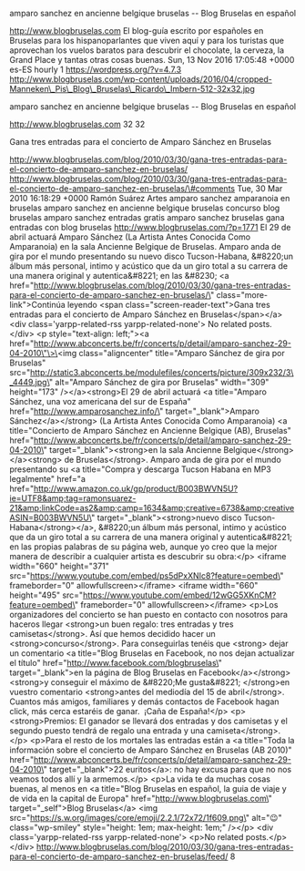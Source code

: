 amparo sanchez en ancienne belgique bruselas -- Blog Bruselas en español

http://www.blogbruselas.com El blog-guía escrito por españoles en
Bruselas para los hispanoparlantes que viven aquí y para los turistas
que aprovechan los vuelos baratos para descubrir el chocolate, la
cerveza, la Grand Place y tantas otras cosas buenas. Sun, 13 Nov 2016
17:05:48 +0000 es-ES hourly 1 https://wordpress.org/?v=4.7.3
http://www.blogbruselas.com/wp-content/uploads/2016/04/cropped-Manneken\_Pis\_Blog\_Bruselas\_Ricardo\_Imbern-512-32x32.jpg

amparo sanchez en ancienne belgique bruselas -- Blog Bruselas en español

http://www.blogbruselas.com 32 32

Gana tres entradas para el concierto de Amparo Sánchez en Bruselas

http://www.blogbruselas.com/blog/2010/03/30/gana-tres-entradas-para-el-concierto-de-amparo-sanchez-en-bruselas/
http://www.blogbruselas.com/blog/2010/03/30/gana-tres-entradas-para-el-concierto-de-amparo-sanchez-en-bruselas/\#comments
Tue, 30 Mar 2010 16:18:29 +0000 Ramón Suárez Artes amparo sanchez
amparanoia en bruselas amparo sanchez en ancienne belgique bruselas
concurso blog bruselas amparo sanchez entradas gratis amparo sanchez
bruselas gana entradas con blog bruselas
http://www.blogbruselas.com/?p=1771 El 29 de abril actuará Amparo
Sánchez (La Artista Antes Conocida Como Amparanoia) en la sala Ancienne
Belgique de Bruselas. Amparo anda de gira por el mundo presentando su
nuevo disco Tucson-Habana, &\#8220;un álbum más personal, intimo y
acústico que da un giro total a su carrera de una manera original y
autentica&\#8221; en las &\#8230; \<a
href=\"http://www.blogbruselas.com/blog/2010/03/30/gana-tres-entradas-para-el-concierto-de-amparo-sanchez-en-bruselas/\"
class=\"more-link\"\>Continúa leyendo \<span
class=\"screen-reader-text\"\>Gana tres entradas para el concierto de
Amparo Sánchez en Bruselas\</span\>\</a\>\<div class=\'yarpp-related-rss
yarpp-related-none\'\> No related posts. \</div\> \<p
style=\"text-align: left;\"\>\<a
href=\"http://www.abconcerts.be/fr/concerts/p/detail/amparo-sanchez-29-04-2010\"\>\<img
class=\"aligncenter\" title=\"Amparo Sánchez de gira por Bruselas\"
src=\"http://static3.abconcerts.be/modulefiles/concerts/picture/309x232/3\_4449.jpg\"
alt=\"Amparo Sánchez de gira por Bruselas\" width=\"309\" height=\"173\"
/\>\</a\>\<strong\>El 29 de abril actuará \<a title=\"Amparo Sánchez,
una voz americana del sur de España\"
href=\"http://www.amparosanchez.info/\" target=\"\_blank\"\>Amparo
Sánchez\</a\>\</strong\> (La Artista Antes Conocida Como Amparanoia) \<a
title=\"Concierto de Amparo Sánchez en Ancienne Belgique (AB),
Bruselas\"
href=\"http://www.abconcerts.be/fr/concerts/p/detail/amparo-sanchez-29-04-2010\"
target=\"\_blank\"\>\<strong\>en la sala Ancienne
Belgique\</strong\>\</a\>\<strong\> de Bruselas\</strong\>. Amparo anda
de gira por el mundo presentando su \<a title=\"Compra y descarga Tucson
Habana en MP3 legalmente\" href=\"a
href=&quot;http://www.amazon.co.uk/gp/product/B003BWVN5U?ie=UTF8&amp;tag=ramonsuarez-21&amp;linkCode=as2&amp;camp=1634&amp;creative=6738&amp;creativeASIN=B003BWVN5U\"
target=\"\_blank\"\>\<strong\>nuevo disco
Tucson-Habana\</strong\>\</a\>, &\#8220;un álbum más personal, intimo y
acústico que da un giro total a su carrera de una manera original y
autentica&\#8221; en las propias palabras de su página web, aunque yo
creo que la mejor manera de describir a cualquier artista es descubrir
su obra:\</p\> \<iframe width=\"660\" height=\"371\"
src=\"https://www.youtube.com/embed/ps5dPxXNIc8?feature=oembed\"
frameborder=\"0\" allowfullscreen\>\</iframe\> \<iframe width=\"660\"
height=\"495\"
src=\"https://www.youtube.com/embed/12wGG5XKnCM?feature=oembed\"
frameborder=\"0\" allowfullscreen\>\</iframe\> \<p\>Los organizadores
del concierto se han puesto en contacto con nosotros para haceros llegar
\<strong\>un buen regalo: tres entradas y tres camisetas\</strong\>. Así
que hemos decidido hacer un \<strong\>concurso\</strong\>. Para
conseguirlas tenéis que \<strong\> dejar un comentario \<a title=\"Blog
Bruselas en Facebook, no nos dejan actualizar el título\"
href=\"http://www.facebook.com/blogbruselas\" target=\"\_blank\"\>en la
página de Blog Bruselas en Facebook\</a\>\</strong\> \<strong\>y
conseguir el máximo de &\#8220;Me gusta&\#8221; \</strong\>en vuestro
comentario \<strong\>antes del mediodía del 15 de abril\</strong\>.
Cuantos más amigos, familiares y demás contactos de Facebook hagan
click, más cerca estaréis de ganar.  ¡Caña de España!\</p\>
\<p\>\<strong\>Premios: El ganador se llevará dos entradas y dos
camisetas y el segundo puesto tendrá de regalo una entrada y una
camiseta\</strong\>.\</p\> \<p\>Para el resto de los mortales las
entradas están a \<a title=\"Toda la información sobre el concierto de
Amparo Sánchez en Bruselas (AB 2010)\"
href=\"http://www.abconcerts.be/fr/concerts/p/detail/amparo-sanchez-29-04-2010\"
target=\"\_blank\"\>22 euritos\</a\>: no hay excusa para que no nos
veamos todos allí y la armemos.\</p\> \<p\>La vida te da muchas cosas
buenas, al menos en \<a title=\"Blog Bruselas en español, la guia de
viaje y de vida en la capital de Europa\"
href=\"http://www.blogbruselas.com\" target=\"\_self\"\>Blog
Bruselas\</a\> \<img
src=\"https://s.w.org/images/core/emoji/2.2.1/72x72/1f609.png\"
alt=\"😉\" class=\"wp-smiley\" style=\"height: 1em; max-height: 1em;\"
/\>\</p\> \<div class=\'yarpp-related-rss yarpp-related-none\'\> \<p\>No
related posts.\</p\> \</div\>
http://www.blogbruselas.com/blog/2010/03/30/gana-tres-entradas-para-el-concierto-de-amparo-sanchez-en-bruselas/feed/
8
